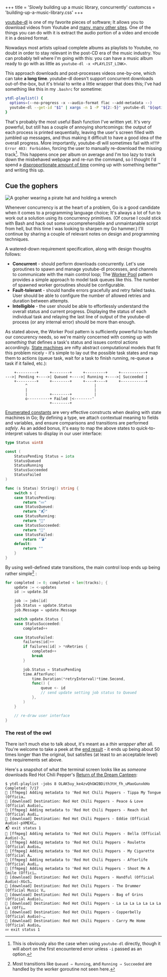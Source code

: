 +++
title = 'Slowly building up a music library, concurrently'
customcss = 'building-up-a-music-library.css'
+++

[youtube-dl](http://ytdl-org.github.io/youtube-dl/) is one of my favorite pieces
of software; It allows you to download videos from Youtube and
[many, many other sites](http://ytdl-org.github.io/youtube-dl/supportedsites.html).
One of the things you can do with it is extract the audio portion of a video and encode
it in a desired format.

Nowadays most artists upload complete albums as playlists to Youtube,
no doubt in order to stay relevant in the post-CD era of the music industry.
You can probably tell where I'm going with this:
you can have a music album ready to go with as little as `youtube-dl -x <PLAYLIST_LINK>`.

This approach downloads and post-processes videos one-by-one, which can take
**a long time**. youtube-dl doesn't support concurrent downloads out-of-the-box,
but it's trivial to write a little wrapper that does this;
I've had something like this in my `.bashrc` for sometime:

```bash
ytdl-playlist() {
  options=(--no-progress -x --audio-format flac --add-metadata --)
  youtube-dl --get-id "$1" | xargs -n 1 -P "${2:-5}" youtube-dl "${options[@]}"
}
```

That's probably the most useful Bash function I've written yet.
It's very powerful, but still has a couple of annoying shortcomings:
the output of each process is printed sequentially, leaving the user's
screen filled with jumbled up messages, and thus making it difficult to
have a good idea of the overall progress.
More importantly, youtube-dl will sometimes fail with `HTTP Error 403: Forbidden`,
forcing the user to manually re-download the missing track[^1].
This happens once per album on average and I'm too lazy to track down the
misbehaved webpage and re-run the command, so I thought I'd spend
a [disproportionate amount of time](https://xkcd.com/1205/) coming up with
something better™ and writing this up.

[^1]: This is obviously also the case when using `youtube-dl` directly,
      though it will abort on the first encountered error unless `-i` passed as an option.

## Cue the gophers

<img id="gopher"
  src="/images/gopher.svg"
  alt="A gopher wearing a pirate hat and holding a wrench"
  title="You Wouldn't Download a Car">

Whenever concurrency is at the heart of a problem, Go is a good candidate
when it comes to a programming language choice;
It's always a lot of fun to work out a solution using its concurrency primitives.
(Of course I could stick with Bash and hack out some uncomprehensible and
unmaintanable script from hell, but this time I was looking to sharpen my Go hammer.)
I'll continue by sharing a couple of relevant notes on design and programming techniques.

A watered-down requirement specification, along with design thoughts follows:

- **Concurrent** - should perform downloads concurrently.
  Let's use goroutines to spawn and manage youtube-dl processes, and channels
  to communicate with the main control loop;
  The [Worker Pool](https://gobyexample.com/worker-pools) pattern provides a
  simple approach to model task queues like this.
  The number of spawned worker goroutines should be configurable.
- **Fault-tolerant** - should handle errors gracefully and retry failed tasks.
  User should be able to configure the number of allowed retries and duration
  between attempts.
- **Intelligible** - the user should be able to effortlessly understand
  the overall status and current progress.
  Displaying the status of each individual task and relaying the last line of
  output of the youtube-dl process (or any internal error)
  should be more than enough.

As stated above, the Worker Pool pattern is sufficiently powerful
to handle our concurency needs, so we're mainly concerned with coming up with
_something_ that defines a task's status and issues control actions accordingly.
[State machines](https://en.wikipedia.org/wiki/Finite-state_machine)
are nifty abstract computational models that fit this problem nicely -
it's simple to lay out the possible task states and map them to actions
(queue task, wait for a task to finish running, re-queue a task if it failed, etc.):

```goat
    +---------+     +--------+     +---------+     +-----------+
--->| Pending +---->| Queued +---->| Running +---->| Succeeded |
    +---------+     +--------+     +----+----+     +-----------+
         ^                              |
         |                              |
         |          +--------+          |
         o----------+ Failed |<--------'
                    +--------+
```

[Enumerated constants](https://go.dev/doc/effective_go#constants)
are very effective constructs when dealing with state machines in Go;
By defining a type, we attach contextual meaning to fields and variables, and
ensure comparisons and transitions are performed _safely_.
As an added bonus, it's easy to map the above states to quick-to-interpret
values to display in our user interface:

```go
type Status uint8

const (
	StatusPending Status = iota
	StatusQueued
	StatusRunning
	StatusSucceeded
	StatusFailed
)

func (s Status) String() string {
	switch s {
	case StatusPending:
		return "💤"
	case StatusQueued:
		return "📬"
	case StatusRunning:
		return "🚀"
	case StatusSucceeded:
		return "💯"
	case StatusFailed:
		return "💣"
	default:
		return ""
	}
}
```

By using well-defined state transitions,
the main control loop ends up being rather simple[^2] :

```go
for completed := 0; completed < len(tracks); {
    update := <-updates
    id := update.Id

    job := jobs[id]
    job.Status = update.Status
    job.Message = update.Message

    switch update.Status {
    case StatusSucceeded:
        completed++

    case StatusFailed:
        failures[id]++
        if failures[id] > *nRetries {
            completed++
            break
        }

        job.Status = StatusPending
        time.AfterFunc(
            time.Duration(*retryInterval)*time.Second,
            func() {
                queue <- id
                // send update setting job status to Queued
            },
        )
    }

    // re-draw user interface
}
```

[^2]: Most transitions like `Queued ⇒ Running`, and `Running ⇒ Succeeded` are
      handled by the worker goroutine not seen here.

### The rest of the owl

There isn't much else to talk about, it's meant as a _thin wrapper_ after all.
You're welcome to take a peek at the 
[end result](https://github.com/tlgs/dotfiles/blob/master/bin/ytdl-playlist.go) -
it ends up being about 50 times longer than the original,
but satisfies (at least to an acceptable level) the requirements set above.

Here's a snapshot of what the terminal screen looks like as _someone_
downloads Red Hot Chili Pepper's
[Return of the Dream Canteen](https://www.youtube.com/playlist?list=OLAK5uy_ke4zvQhGW2BDith3tH_fh_uMaoGunxkHo):

```console
$ ytdl-playlist -jobs 8 OLAK5uy_ke4zvQhGW2BDith3tH_fh_uMaoGunxkHo
Completed: 7/17
💯 [ffmpeg] Adding metadata to 'Red Hot Chili Peppers - Tippa My Tongue (Officia…
🚀 [download] Destination: Red Hot Chili Peppers - Peace & Love (Official Audio)…
💯 [ffmpeg] Adding metadata to 'Red Hot Chili Peppers - Reach Out (Official Audi…
🚀 [download] Destination: Red Hot Chili Peppers - Eddie (Official Audio)-pXMEXC…
📬 exit status 1
💯 [ffmpeg] Adding metadata to 'Red Hot Chili Peppers - Bella (Official Audio)-3…
💯 [ffmpeg] Adding metadata to 'Red Hot Chili Peppers - Roulette (Official Audio…
💯 [ffmpeg] Adding metadata to 'Red Hot Chili Peppers - My Cigarette (Official A…
💯 [ffmpeg] Adding metadata to 'Red Hot Chili Peppers - Afterlife (Official Audi…
💯 [ffmpeg] Adding metadata to 'Red Hot Chili Peppers - Shoot Me A Smile (Offici…
🚀 [download] Destination: Red Hot Chili Peppers - Handful (Official Audio)-XGc5…
🚀 [download] Destination: Red Hot Chili Peppers - The Drummer (Official Music V…
🚀 [download] Destination: Red Hot Chili Peppers - Bag of Grins (Official Audio)…
🚀 [download] Destination: Red Hot Chili Peppers - La La La La La La La La (Offi…
🚀 [download] Destination: Red Hot Chili Peppers - Copperbelly (Official Audio)-…
🚀 [download] Destination: Red Hot Chili Peppers - Carry Me Home (Official Audio…
💤 exit status 1
```
